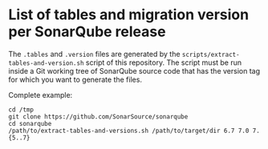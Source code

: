 List of tables and migration version per SonarQube release
==========================================================

The `.tables` and `.version` files are generated by the `scripts/extract-tables-and-version.sh` script of this repository. The script must be run inside a Git working tree of SonarQube source code that has the version tag for which you want to generate the files.

Complete example:

    cd /tmp
    git clone https://github.com/SonarSource/sonarqube
    cd sonarqube
    /path/to/extract-tables-and-versions.sh /path/to/target/dir 6.7 7.0 7.{5..7}
